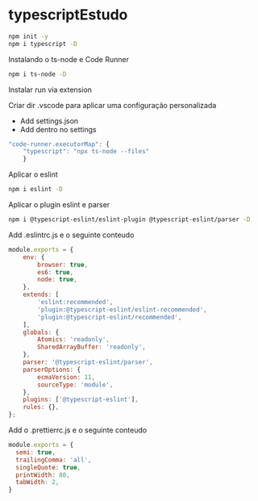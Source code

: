 # typescriptEstudo

```bash
npm init -y
npm i typescript -D
```
Instalando o ts-node e Code Runner
```bash
npm i ts-node -D
```
Instalar run via extension

Criar dir .vscode para aplicar uma configuração personalizada
- Add settings.json
- Add dentro no settings
```javascript
"code-runner.executorMap": {
	"typescript": "npx ts-node --files"
	}
```
	
Aplicar o eslint
```bash
npm i eslint -D
```
Aplicar o plugin eslint e parser
```bash
npm i @typescript-eslint/eslint-plugin @typescript-eslint/parser -D
```
Add .eslintrc.js
	e o seguinte conteudo

```javascript
module.exports = {
    env: {
        browser: true,
        es6: true,
        node: true,
    },
    extends: [
        'eslint:recommended',
        'plugin:@typescript-eslint/eslint-recommended',
        'plugin:@typescript-eslint/recommended',
    ],
    globals: {
        Atomics: 'readonly',
        SharedArrayBuffer: 'readonly',
    },
    parser: '@typescript-eslint/parser',
    parserOptions: {
        ecmaVersion: 11,
        sourceType: 'module',
    },
    plugins: ['@typescript-eslint'],
    rules: {},
};

```

Add o .prettierrc.js
    e o seguinte conteudo

```javascript
module.exports = {
  semi: true,
  trailingComma: 'all',
  singleQuote: true,
  printWidth: 80,
  tabWidth: 2,
}
```

